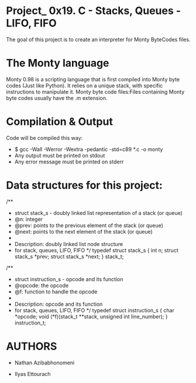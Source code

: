 # Project_ 0x19. C - Stacks, Queues - LIFO, FIFO

The goal of this project is to create an interpreter for Monty ByteCodes files.

# The Monty language

Monty 0.98 is a scripting language that is first compiled into Monty byte codes (Just like Python). 
It relies on a unique stack, with specific instructions to manipulate it. 
Monty byte code files:Files containing Monty byte codes usually have the .m extension. 

# Compilation & Output

Code will be compiled this way:

* $ gcc -Wall -Werror -Wextra -pedantic -std=c89 *.c -o monty
* Any output must be printed on stdout
* Any error message must be printed on stderr


# Data structures for this project:

/**
 * struct stack_s - doubly linked list representation of a stack (or queue)
 * @n: integer
 * @prev: points to the previous element of the stack (or queue)
 * @next: points to the next element of the stack (or queue)
 *
 * Description: doubly linked list node structure
 * for stack, queues, LIFO, FIFO
 */
typedef struct stack_s
{
        int n;
        struct stack_s *prev;
        struct stack_s *next;
} stack_t;

/**
 * struct instruction_s - opcode and its function
 * @opcode: the opcode
 * @f: function to handle the opcode
 *
 * Description: opcode and its function
 * for stack, queues, LIFO, FIFO
 */
typedef struct instruction_s
{
        char *opcode;
        void (*f)(stack_t **stack, unsigned int line_number);
} instruction_t;

# AUTHORS

* Nathan Azibabhonomeni

* Ilyas Ettourach


